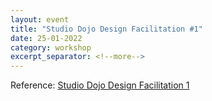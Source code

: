 ```yaml
---
layout: event
title: "Studio Dojo Design Facilitation #1"
date: 25-01-2022
category: workshop
excerpt_separator: <!--more-->
---
```




<!--more-->

Reference: [Studio Dojo Design Facilitation 1](https://www.studiodojo.com/events/design-facilitation-1/)
